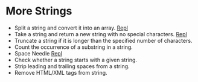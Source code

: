 # More Strings

* Split a string and convert it into an array. [Repl](https://repl.it/@KevinEwig/SplitStringIntoArray)
* Take a string and return a new string with no special characters. [Repl](https://repl.it/@KevinEwig/StringWithNoSpecialCharacters)
* Truncate a string if it is longer than the specified number of characters.
* Count the occurrence of a substring in a string.
* Space Needle [Repl](https://repl.it/@KevinEwig/SpaceNeedle)
* Check whether a string starts with a given string.
* Strip leading and trailing spaces from a string.
* Remove HTML/XML tags from string.
